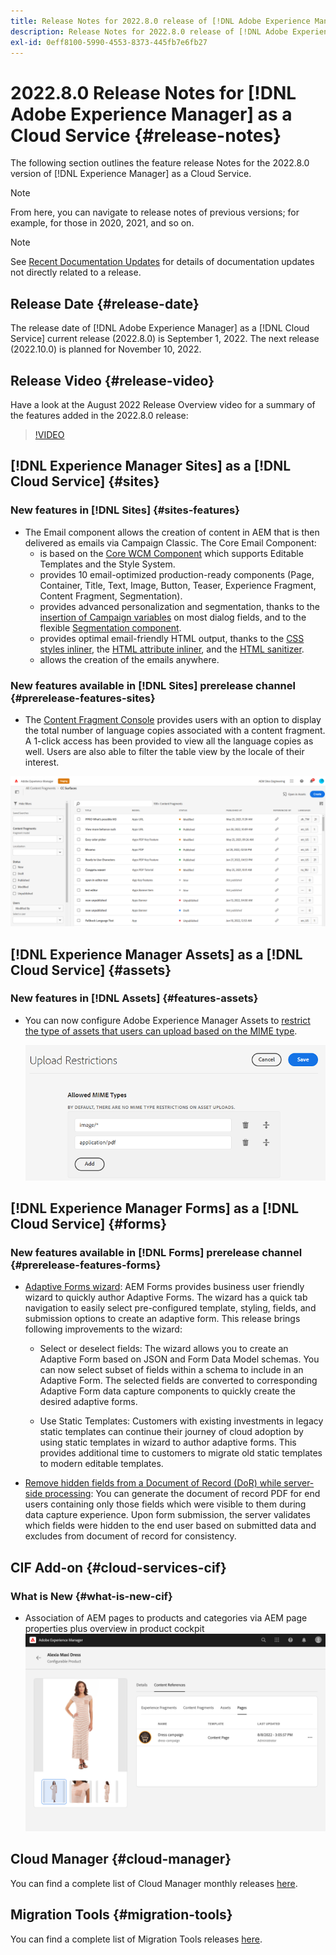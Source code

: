 ```yaml
---
title: Release Notes for 2022.8.0 release of [!DNL Adobe Experience Manager] as a Cloud Service.
description: Release Notes for 2022.8.0 release of [!DNL Adobe Experience Manager] as a Cloud Service.
exl-id: 0eff8100-5990-4553-8373-445fb7e6fb27
---
```

# 2022.8.0 Release Notes for [!DNL Adobe Experience Manager] as a Cloud Service {#release-notes}

The following section outlines the feature release Notes for the 2022.8.0 version of [!DNL Experience Manager] as a Cloud Service.

>[!NOTE]
>
>From here, you can navigate to release notes of previous versions; for example, for those in 2020, 2021, and so on.

>[!NOTE]
>
>See [Recent Documentation Updates](https://experienceleague.adobe.com/docs/experience-manager-release-information/aem-release-updates/doc-updates/documentation-updates.html) for details of documentation updates not directly related to a release.

## Release Date {#release-date}

The release date of [!DNL Adobe Experience Manager] as a [!DNL Cloud Service] current release (2022.8.0) is September 1, 2022.
The next release (2022.10.0) is planned for November 10, 2022.

## Release Video {#release-video}

Have a look at the August 2022 Release Overview video for a summary of the features added in the 2022.8.0 release:

>[!VIDEO](https://video.tv.adobe.com/v/346608/?quality=12)

## [!DNL Experience Manager Sites] as a [!DNL Cloud Service] {#sites}

### New features in [!DNL Sites] {#sites-features}
 
* The Email component allows the creation of content in AEM that is then delivered as emails via Campaign Classic. The Core Email Component:
  * is based on the [Core WCM Component](https://github.com/adobe/aem-core-wcm-components) which supports Editable Templates and the Style System.
  * provides 10 email-optimized production-ready components (Page, Container, Title, Text, Image, Button, Teaser, Experience Fragment, Content Fragment, Segmentation).
  * provides advanced personalization and segmentation, thanks to the [insertion of Campaign variables](https://github.com/adobe/aem-core-email-components/wiki/RTE-Personalization) on most dialog fields, and to the flexible [Segmentation component](https://github.com/adobe/aem-core-email-components/wiki/Segmentation-component-(Technical-Documentation)).
  * provides optimal email-friendly HTML output, thanks to the [CSS styles inliner](https://github.com/adobe/aem-core-email-components/wiki/HTML-Inliner:-Technical-documentation), the [HTML attribute inliner](https://github.com/adobe/aem-core-email-components/wiki/HTML-Inliner:-Technical-documentation), and the [HTML sanitizer](https://github.com/adobe/aem-core-email-components/wiki/HTML-sanitizing:-Technical-documentation).
  * allows the creation of the emails anywhere.

### New features available in [!DNL Sites] prerelease channel {#prerelease-features-sites}

* The [Content Fragment Console](/help/sites-cloud/administering/content-fragments/content-fragments-console.md) provides users with an option to display the total number of language copies associated with a content fragment. A 1-click access has been provided to view all the language copies as well. Users are also able to filter the table view by the locale of their interest. 

![Content Fragments Languages](/help/release-notes/assets/cfconsole-languages.png)

## [!DNL Experience Manager Assets] as a [!DNL Cloud Service] {#assets}

### New features in [!DNL Assets] {#features-assets}

* You can now configure Adobe Experience Manager Assets to [restrict the type of assets that users can upload based on the MIME type](/help/assets/configure-asset-upload-restrictions.md).

  ![Asset upload restrictions](/help/assets/assets/asset-upload-restrictions.png)

## [!DNL Experience Manager Forms] as a [!DNL Cloud Service] {#forms}

### New features available in [!DNL Forms] prerelease channel {#prerelease-features-forms}

* [Adaptive Forms wizard](/help/forms/creating-adaptive-form.md): AEM Forms provides business user friendly wizard to quickly author Adaptive Forms. The wizard has a quick tab navigation to easily select pre-configured template, styling, fields, and submission options to create an adaptive form. This release brings following improvements to the wizard:

  * Select or deselect fields: The wizard allows you to create an Adaptive Form based on JSON and Form Data Model schemas. You can now select subset of fields within a schema to include in an Adaptive Form. The selected fields are converted to corresponding Adaptive Form data capture components to quickly create the desired adaptive forms.

  * Use Static Templates: Customers with existing investments in legacy static templates can continue their journey of cloud adoption by using static templates in wizard to author adaptive forms. This provides additional time to customers to migrate old static templates to modern editable templates.

* [Remove hidden fields from a Document of Record (DoR) while server-side processing](/help/forms/generate-document-of-record-for-non-xfa-based-adaptive-forms.md): You can generate the document of record PDF for end users containing only those fields which were visible to them during data capture experience. Upon form submission, the server validates which fields were hidden to the end user based on submitted data and excludes from document of record for consistency.

## CIF Add-on {#cloud-services-cif}

### What is New {#what-is-new-cif}

* Association of AEM pages to products and categories via AEM page properties plus overview in product cockpit
 ![product cockpit page association](/help/assets/CIF/product_cockpit_page_association.png)

## Cloud Manager {#cloud-manager}

You can find a complete list of Cloud Manager monthly releases [here](/help/implementing/cloud-manager/release-notes-cloud-manager/release-notes-cm-current.md).

## Migration Tools {#migration-tools}

You can find a complete list of Migration Tools releases [here](/help/journey-migration/release-notes/release-notes-migration-tools-current.md).
